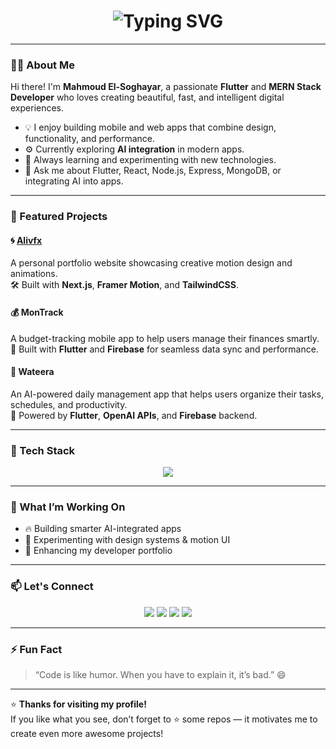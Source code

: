 <!-- Animated Header -->
<h1 align="center">
  <img src="https://readme-typing-svg.herokuapp.com?font=Fira+Code&pause=1000&color=00C7FF&center=true&vCenter=true&width=435&lines=Hey+There!+👋;I'm+Mahmoud+El-Soghayar;Flutter+%26+MERN+Developer;Welcome+to+my+Profile!+🚀" alt="Typing SVG" />
</h1>

---

### 🧑‍💻 About Me

Hi there! I'm **Mahmoud El-Soghayar**, a passionate **Flutter** and **MERN Stack Developer** who loves creating beautiful, fast, and intelligent digital experiences.

- 💡 I enjoy building mobile and web apps that combine design, functionality, and performance.  
- ⚙️ Currently exploring **AI integration** in modern apps.  
- 🚀 Always learning and experimenting with new technologies.  
- 💬 Ask me about Flutter, React, Node.js, Express, MongoDB, or integrating AI into apps.

---

### 🚀 Featured Projects

#### 🌀 [Alivfx](https://alivfx.vercel.app)
A personal portfolio website showcasing creative motion design and animations.  
🛠 Built with **Next.js**, **Framer Motion**, and **TailwindCSS**.

#### 💰 MonTrack
A budget-tracking mobile app to help users manage their finances smartly.  
📱 Built with **Flutter** and **Firebase** for seamless data sync and performance.

#### 🤖 Wateera
An AI-powered daily management app that helps users organize their tasks, schedules, and productivity.  
🧠 Powered by **Flutter**, **OpenAI APIs**, and **Firebase** backend.

---

### 🧰 Tech Stack

<p align="center">
  <img src="https://skillicons.dev/icons?i=flutter,dart,react,nodejs,express,mongodb,js,ts,tailwind,firebase,git,github,vscode&perline=6" />
</p>

---

### 🌈 What I’m Working On

- 🔥 Building smarter AI-integrated apps  
- 🧠 Experimenting with design systems & motion UI  
- 💼 Enhancing my developer portfolio  

---

### 📫 Let's Connect

<p align="center">
  <a href="https://m-el-soghayar.vercel.app" target="_blank"><img src="https://img.shields.io/badge/Portfolio-000000?style=for-the-badge&logo=vercel&logoColor=white" /></a>
  <a href="https://github.com/soghayarmahmoud" target="_blank"><img src="https://img.shields.io/badge/GitHub-181717?style=for-the-badge&logo=github&logoColor=white" /></a>
  <a href="https://www.linkedin.com/in/mahmoud-el-soghayar-1847a5234/" target="_blank"><img src="https://img.shields.io/badge/LinkedIn-0077B5?style=for-the-badge&logo=linkedin&logoColor=white" /></a>
  <a href="mailto:alsighiar@gmail.com"><img src="https://img.shields.io/badge/Email-D14836?style=for-the-badge&logo=gmail&logoColor=white" /></a>
</p>

---

### ⚡ Fun Fact

> “Code is like humor. When you have to explain it, it’s bad.” 😄

---

⭐ **Thanks for visiting my profile!**  
If you like what you see, don’t forget to ⭐ some repos — it motivates me to create even more awesome projects!
